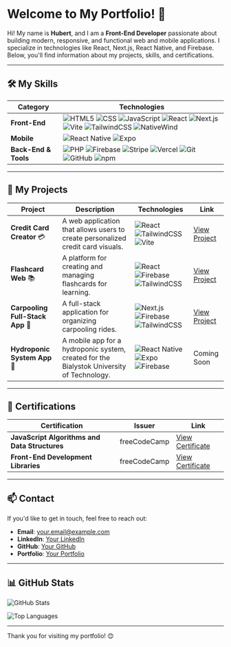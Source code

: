 # Welcome to My Portfolio! 👋

Hi! My name is **Hubert**, and I am a **Front-End Developer** passionate about building modern, responsive, and functional web and mobile applications. I specialize in technologies like React, Next.js, React Native, and Firebase. Below, you'll find information about my projects, skills, and certifications.

---

## 🛠️ My Skills

| **Category**       | **Technologies**                                                                 |
|---------------------|----------------------------------------------------------------------------------|
| **Front-End**       | ![HTML5](https://img.shields.io/badge/HTML5-E34F26?logo=html5&logoColor=white) ![CSS](https://img.shields.io/badge/CSS-1572B6?logo=css3&logoColor=white) ![JavaScript](https://img.shields.io/badge/JavaScript-F7DF1E?logo=javascript&logoColor=black) ![React](https://img.shields.io/badge/React-61DAFB?logo=react&logoColor=black) ![Next.js](https://img.shields.io/badge/Next.js-000000?logo=next.js&logoColor=white) ![Vite](https://img.shields.io/badge/Vite-646CFF?logo=vite&logoColor=white) ![TailwindCSS](https://img.shields.io/badge/TailwindCSS-06B6D4?logo=tailwind-css&logoColor=white) ![NativeWind](https://img.shields.io/badge/NativeWind-06B6D4?logo=tailwind-css&logoColor=white) |
| **Mobile**          | ![React Native](https://img.shields.io/badge/React_Native-61DAFB?logo=react&logoColor=black) ![Expo](https://img.shields.io/badge/Expo-000020?logo=expo&logoColor=white) |
| **Back-End & Tools**| ![PHP](https://img.shields.io/badge/PHP-777BB4?logo=php&logoColor=white) ![Firebase](https://img.shields.io/badge/Firebase-FFCA28?logo=firebase&logoColor=black) ![Stripe](https://img.shields.io/badge/Stripe-008CDD?logo=stripe&logoColor=white) ![Vercel](https://img.shields.io/badge/Vercel-000000?logo=vercel&logoColor=white) ![Git](https://img.shields.io/badge/Git-F05032?logo=git&logoColor=white) ![GitHub](https://img.shields.io/badge/GitHub-181717?logo=github&logoColor=white) ![npm](https://img.shields.io/badge/npm-CB3837?logo=npm&logoColor=white) |

---

## 📂 My Projects

| **Project**               | **Description**                                                                 | **Technologies**                                                                 | **Link**                                                                 |
|---------------------------|---------------------------------------------------------------------------------|----------------------------------------------------------------------------------|--------------------------------------------------------------------------|
| **Credit Card Creator** 💳 | A web application that allows users to create personalized credit card visuals. | ![React](https://img.shields.io/badge/React-61DAFB?logo=react&logoColor=black) ![TailwindCSS](https://img.shields.io/badge/TailwindCSS-06B6D4?logo=tailwind-css&logoColor=white) ![Vite](https://img.shields.io/badge/Vite-646CFF?logo=vite&logoColor=white) | [View Project](https://hubertmilewski.github.io/credit_card_website/)    |
| **Flashcard Web** 📚       | A platform for creating and managing flashcards for learning.                   | ![React](https://img.shields.io/badge/React-61DAFB?logo=react&logoColor=black) ![Firebase](https://img.shields.io/badge/Firebase-FFCA28?logo=firebase&logoColor=black) ![TailwindCSS](https://img.shields.io/badge/TailwindCSS-06B6D4?logo=tailwind-css&logoColor=white) | [View Project](https://hubertmilewski.github.io/Flashcard-website/)      |
| **Carpooling Full-Stack App** 🚗 | A full-stack application for organizing carpooling rides.                     | ![Next.js](https://img.shields.io/badge/Next.js-000000?logo=next.js&logoColor=white) ![Firebase](https://img.shields.io/badge/Firebase-FFCA28?logo=firebase&logoColor=black) ![TailwindCSS](https://img.shields.io/badge/TailwindCSS-06B6D4?logo=tailwind-css&logoColor=white) | [View Project](https://ecoride.domalewscy.pl/)                           |
| **Hydroponic System App** 🌱 | A mobile app for a hydroponic system, created for the Bialystok University of Technology. | ![React Native](https://img.shields.io/badge/React_Native-61DAFB?logo=react&logoColor=black) ![Expo](https://img.shields.io/badge/Expo-000020?logo=expo&logoColor=white) ![Firebase](https://img.shields.io/badge/Firebase-FFCA28?logo=firebase&logoColor=black) | Coming Soon                                                              |

---

## 📜 Certifications

| **Certification**                          | **Issuer**       | **Link**                                                                                       |
|--------------------------------------------|------------------|------------------------------------------------------------------------------------------------|
| **JavaScript Algorithms and Data Structures** | freeCodeCamp     | [View Certificate](https://www.freecodecamp.org/certification/fcc7ba81d0f-fe59-4ae1-a09b-07392f620c28/javascript-algorithms-and-data-structures-v8) |
| **Front-End Development Libraries**        | freeCodeCamp     | [View Certificate](https://www.freecodecamp.org/certification/fcc7ba81d0f-fe59-4ae1-a09b-07392f620c28/front-end-development-libraries)               |

---

## 📫 Contact

If you'd like to get in touch, feel free to reach out:

- **Email**: [your.email@example.com](mailto:your.email@example.com)
- **LinkedIn**: [Your LinkedIn](https://www.linkedin.com/in/your-profile)
- **GitHub**: [Your GitHub](https://github.com/your-username)
- **Portfolio**: [Your Portfolio](https://your-portfolio.com)

---

## 📊 GitHub Stats

![GitHub Stats](https://github-readme-stats.vercel.app/api?username=hubertmilewski&show_icons=true&theme=radical)

![Top Languages](https://github-readme-stats.vercel.app/api/top-langs/?username=hubertmilewski&layout=compact&theme=radical)

---

Thank you for visiting my portfolio! 😊

